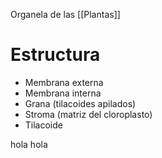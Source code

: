 Organela de las [[Plantas]]

# Estructura

- Membrana externa 
- Membrana interna
- Grana (tilacoides apilados)
- Stroma (matriz del cloroplasto)
- Tilacoide

hola hola
